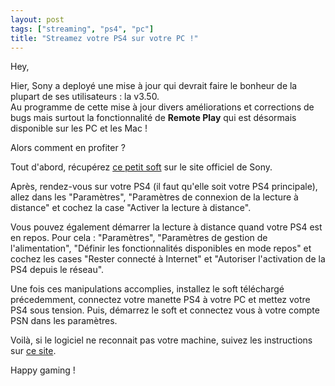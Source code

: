 ```yaml
---
layout: post
tags: ["streaming", "ps4", "pc"]
title: "Streamez votre PS4 sur votre PC !"
---
```


Hey,

Hier, Sony a deployé une mise à jour qui devrait faire le bonheur de la plupart de ses utilisateurs : la v3.50.<br/>
Au programme de cette mise à jour divers améliorations et corrections de bugs mais surtout la fonctionnalité de **Remote Play** qui est désormais disponible sur les PC et les Mac !

Alors comment en profiter ?

Tout d'abord, récupérez [ce petit soft](https://remoteplay.dl.playstation.net/remoteplay/module/win/RemotePlayInstaller.exe) sur le site officiel de Sony.

Après, rendez-vous sur votre PS4 (il faut qu'elle soit votre PS4 principale), allez dans les "Paramètres", "Paramètres de connexion de la lecture à distance" et cochez la case "Activer la lecture à distance".

Vous pouvez également démarrer la lecture à distance quand votre PS4 est en repos. Pour cela : "Paramètres", "Paramètres de gestion de l'alimentation", "Définir les fonctionnalités disponibles en mode repos" et cochez les cases "Rester connecté à Internet" et "Autoriser l'activation de la PS4 depuis le réseau".

Une fois ces manipulations accomplies, installez le soft téléchargé précedemment, connectez votre manette PS4 à votre PC et mettez votre PS4 sous tension. Puis, démarrez le soft et connectez vous à votre compte PSN dans les paramètres.

Voilà, si le logiciel ne reconnait pas votre machine, suivez les instructions sur [ce site](https://remoteplay.dl.playstation.net/remoteplay/lang/fr/index.html).

Happy gaming !